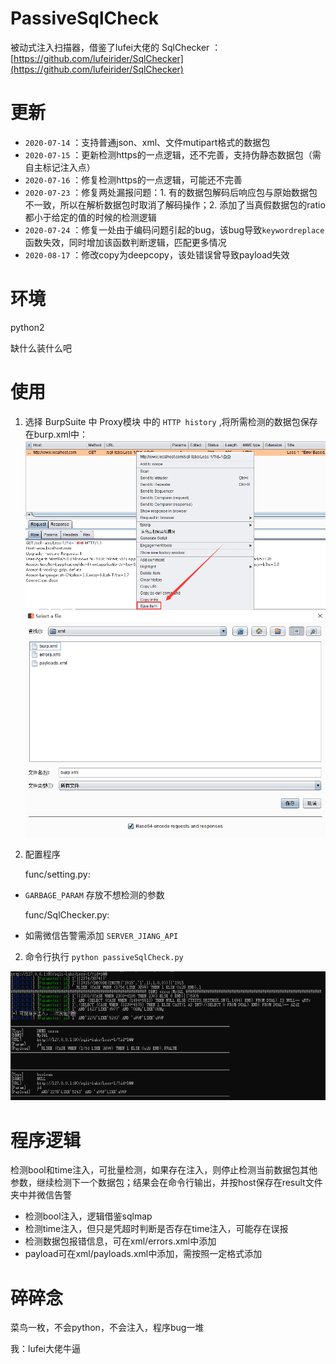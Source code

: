 # PassiveSqlCheck
被动式注入扫描器，借鉴了lufei大佬的 SqlChecker ： [https://github.com/lufeirider/SqlChecker](https://github.com/lufeirider/SqlChecker)

# 更新
- `2020-07-14` ：支持普通json、xml、文件mutipart格式的数据包
- `2020-07-15` ：更新检测https的一点逻辑，还不完善，支持伪静态数据包（需自主标记注入点）
- `2020-07-16` ：修复检测https的一点逻辑，可能还不完善
- `2020-07-23` ：修复两处漏报问题：1. 有的数据包解码后响应包与原始数据包不一致，所以在解析数据包时取消了解码操作；2. 添加了当真假数据包的ratio都小于给定的值的时候的检测逻辑
- `2020-07-24` ：修复一处由于编码问题引起的bug，该bug导致`keywordreplace`函数失效，同时增加该函数判断逻辑，匹配更多情况
- `2020-08-17` ：修改copy为deepcopy，该处错误曾导致payload失效

# 环境
python2

缺什么装什么吧

# 使用
1. 选择 BurpSuite 中 Proxy模块 中的 `HTTP history` ,将所需检测的数据包保存在burp.xml中：
![](./img/passiveSqlCheck00.png)
![](./img/passiveSqlCheck01.png)

2. 配置程序

    func/setting.py:
- `GARBAGE_PARAM` 存放不想检测的参数

  func/SqlChecker.py:
- 如需微信告警需添加 `SERVER_JIANG_API`

2. 命令行执行 `python passiveSqlCheck.py` 

![](./img/passiveSqlCheck02.png)

# 程序逻辑
检测bool和time注入，可批量检测，如果存在注入，则停止检测当前数据包其他参数，继续检测下一个数据包；结果会在命令行输出，并按host保存在result文件夹中并微信告警

- 检测bool注入，逻辑借鉴sqlmap
- 检测time注入，但只是凭超时判断是否存在time注入，可能存在误报
- 检测数据包报错信息，可在xml/errors.xml中添加
- payload可在xml/payloads.xml中添加，需按照一定格式添加

# 碎碎念
菜鸟一枚，不会python，不会注入，程序bug一堆


我：lufei大佬牛逼
